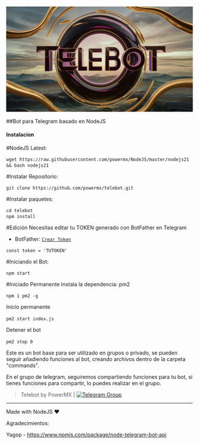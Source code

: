   ![](https://raw.githubusercontent.com/powermx/telebot/main/telebot.jpg)

##Bot para Telegram basado en NodeJS


#### Instalacion

#NodeJS Latest:

```
wget https://raw.githubusercontent.com/powermx/NodeJS/master/nodejs21 && bash nodejs21
```

#Instalar Repositorio:
```
git clone https://github.com/powermx/telebot.git
```

#Instalar paquetes:
```
cd telebot
npm install
```

#Edición 
Necesitas editar tu TOKEN generado con BotFather en Telegram
- BotFather: [`Crear Token`](https://t.me/BotFather)
```
const token = 'TUTOKEN'
```

#Iniciando el Bot:
```
npm start
```

#Iniciado Permanente
Instala la dependencia: pm2
```
npm i pm2 -g
```

Inicio permanente 

`pm2 start index.js`

Detener el bot 

`pm2 stop 0`


Este es un bot base para ser utilizado en grupos o privado, se pueden seguir añadiendo funciones al bot, creando archivos dentro de la carpeta "commands".

En el grupo de telegram, seguiremos compartiendo funciones para tu bot, si tienes funciones para compartir, lo puedes realizar en el grupo.



> Telebot by PowerMX | [![Telegram Group](https://patrolavia.github.io/telegram-badge/chat.png)](https://t.me/vpnmx)
                
----
Made with NodeJS ♥

Agradecimientos:

Yagop - https://www.npmjs.com/package/node-telegram-bot-api
